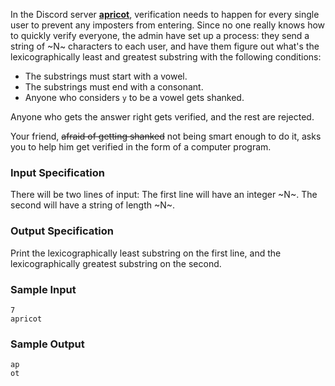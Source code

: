 In the Discord server [**apricot**](https://discord.gg/RUfcCkj), verification needs to happen for every single user to prevent any imposters from entering. Since no one really knows how to quickly verify everyone, the admin have set up a process: they send a string of ~N~ characters to each user, and have them figure out what's the lexicographically least and greatest substring with the following conditions:
* The substrings must start with a vowel.
* The substrings must end with a consonant.
* Anyone who considers `y` to be a vowel gets shanked.

Anyone who gets the answer right gets verified, and the rest are rejected.

Your friend, ~~afraid of getting shanked~~ not being smart enough to do it, asks you to help him get verified in the form of a computer program.

### Input Specification
There will be two lines of input:
The first line will have an integer ~N~. The second will have a string of length ~N~.

### Output Specification
Print the lexicographically least substring on the first line, and the lexicographically greatest substring on the second.

### Sample Input
```
7
apricot
```

### Sample Output
```
ap
ot
```
